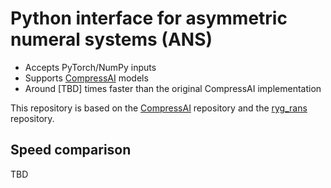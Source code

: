 # Python interface for asymmetric numeral systems (ANS)

- Accepts PyTorch/NumPy inputs
- Supports [CompressAI](https://github.com/InterDigitalInc/CompressAI) models
- Around [TBD] times faster than the original CompressAI implementation


This repository is based on the [CompressAI](https://github.com/InterDigitalInc/CompressAI) repository and the [ryg_rans](https://github.com/rygorous/ryg_rans) repository.


## Speed comparison

TBD
